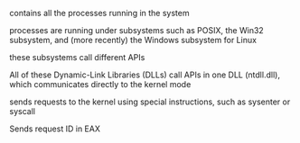 contains all the processes running in the system

processes are running under subsystems such as POSIX, the Win32 subsystem, and (more recently) the Windows subsystem for
Linux

these subsystems call different APIs

All of these Dynamic-Link Libraries (DLLs) call APIs in one DLL (ntdll.dll), which communicates directly to the kernel mode

sends requests to the kernel using special instructions, such
as sysenter or syscall

Sends request ID in EAX


